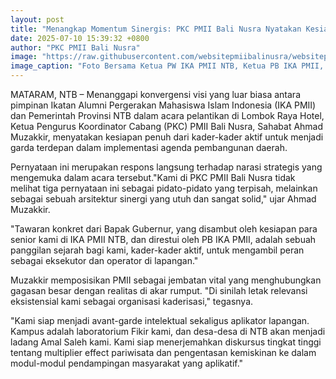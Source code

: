 ```yaml
---
layout: post
title: "Menangkap Momentum Sinergis: PKC PMII Bali Nusra Nyatakan Kesiapan Menjadi Avant-Garde Intelektual dan Aplikator Lapangan Program Pembangunan NTB"
date: 2025-07-10 15:39:32 +0800
author: "PKC PMII Bali Nusra"
image: "https://raw.githubusercontent.com/websitepmiibalinusra/websitepmiibalinusra.github.io/main/assets/rilis/menangkap-momentum-sinergis-pkc-pmii-bali-nusra-nyatakan-kesiapan-menjadi-avant-garde-intelektual-dan-aplikator-lapangan-program-pembangunan-ntb.png"
image_caption: "Foto Bersama Ketua PW IKA PMII NTB, Ketua PB IKA PMII, PB PMII, PKC PMII Bali Nusra"
---
```


MATARAM, NTB – Menanggapi konvergensi visi yang luar biasa antara pimpinan Ikatan Alumni Pergerakan Mahasiswa Islam Indonesia (IKA PMII) dan Pemerintah Provinsi NTB dalam acara pelantikan di Lombok Raya Hotel, Ketua Pengurus Koordinator Cabang (PKC) PMII Bali Nusra, Sahabat Ahmad Muzakkir, menyatakan kesiapan penuh dari kader-kader aktif untuk menjadi garda terdepan dalam implementasi agenda pembangunan daerah.

Pernyataan ini merupakan respons langsung terhadap narasi strategis yang mengemuka dalam acara tersebut."Kami di PKC PMII Bali Nusra tidak melihat tiga pernyataan ini sebagai pidato-pidato yang terpisah, melainkan sebagai sebuah arsitektur sinergi yang utuh dan sangat solid," ujar Ahmad Muzakkir.

"Tawaran konkret dari Bapak Gubernur, yang disambut oleh kesiapan para senior kami di IKA PMII NTB, dan direstui oleh PB IKA PMII, adalah sebuah panggilan sejarah bagi kami, kader-kader aktif, untuk mengambil peran sebagai eksekutor dan operator di lapangan."

Muzakkir memposisikan PMII sebagai jembatan vital yang menghubungkan gagasan besar dengan realitas di akar rumput. "Di sinilah letak relevansi eksistensial kami sebagai organisasi kaderisasi," tegasnya.

"Kami siap menjadi avant-garde intelektual sekaligus aplikator lapangan. Kampus adalah laboratorium Fikir kami, dan desa-desa di NTB akan menjadi ladang Amal Saleh kami. Kami siap menerjemahkan diskursus tingkat tinggi tentang multiplier effect pariwisata dan pengentasan kemiskinan ke dalam modul-modul pendampingan masyarakat yang aplikatif."
